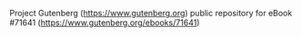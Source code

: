 Project Gutenberg (https://www.gutenberg.org) public repository
for eBook #71641 (https://www.gutenberg.org/ebooks/71641)

